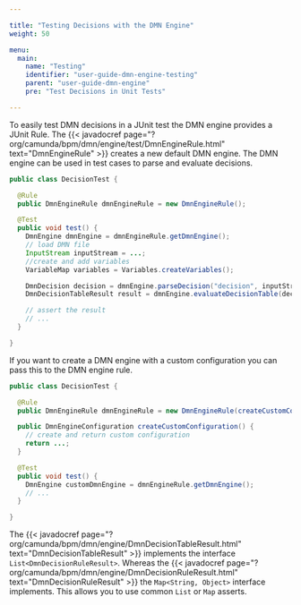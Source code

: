 ```yaml
---

title: "Testing Decisions with the DMN Engine"
weight: 50

menu:
  main:
    name: "Testing"
    identifier: "user-guide-dmn-engine-testing"
    parent: "user-guide-dmn-engine"
    pre: "Test Decisions in Unit Tests"

---
```


To easily test DMN decisions in a JUnit test the DMN engine provides a
JUnit Rule. The {{< javadocref page="?org/camunda/bpm/dmn/engine/test/DmnEngineRule.html" text="DmnEngineRule" >}} creates a new default DMN engine. The DMN engine can be used in test cases to parse and evaluate decisions.

```java
public class DecisionTest {

  @Rule
  public DmnEngineRule dmnEngineRule = new DmnEngineRule();

  @Test
  public void test() {
    DmnEngine dmnEngine = dmnEngineRule.getDmnEngine();
    // load DMN file
    InputStream inputStream = ...;
    //create and add variables
    VariableMap variables = Variables.createVariables();

    DmnDecision decision = dmnEngine.parseDecision("decision", inputStream);
    DmnDecisionTableResult result = dmnEngine.evaluateDecisionTable(decision, variables);

    // assert the result
    // ...
  }

}
```

If you want to create a DMN engine with a custom configuration you can pass
this to the DMN engine rule.


```java
public class DecisionTest {

  @Rule
  public DmnEngineRule dmnEngineRule = new DmnEngineRule(createCustomConfiguration());

  public DmnEngineConfiguration createCustomConfiguration() {
    // create and return custom configuration
    return ...;
  }

  @Test
  public void test() {
    DmnEngine customDmnEngine = dmnEngineRule.getDmnEngine();
    // ...
  }

}
```

The {{< javadocref
page="?org/camunda/bpm/dmn/engine/DmnDecisionTableResult.html"
text="DmnDecisionTableResult" >}} implements the interface
`List<DmnDecisionRuleResult>`. Whereas the {{< javadocref
page="?org/camunda/bpm/dmn/engine/DmnDecisionRuleResult.html"
text="DmnDecisionRuleResult" >}} the `Map<String, Object>` interface
implements. This allows you to use common `List` or `Map` asserts.
